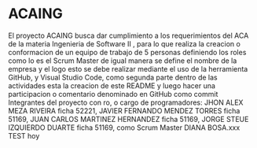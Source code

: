 # ACAING
El proyecto ACAING busca dar cumplimiento a los requerimientos del ACA  de la materia Ingenieria de Software II , para lo que realiza la creacion o conformacion de un equipo de trabajo de 5 personas definiendo los roles como lo es el Scrum Master de igual manera se define el nombre de la empresa y el logo esto se debe realizar mediante el uso de la herramienta GitHub, y Visual Studio Code, como segunda parte dentro de las actividades esta la creacion de este README y luego hacer una participacion o comentario denominado en GitHub como commit
Integrantes del proyecto con ro, o cargo de programadores: JHON ALEX MEZA RIVEIRA ficha 52221, JAVIER FERNANDO MENDEZ TORRES ficha 51169, JUAN CARLOS MARTINEZ HERNANDEZ ficha 51169, JORGE STEUE IZQUIERDO DUARTE 
ficha 51169, como Scrum Master DIANA BOSA.xxx
TEST
hoy
